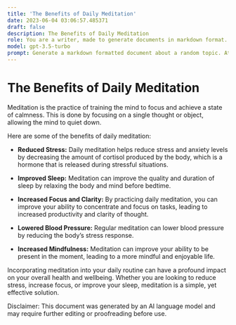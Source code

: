 ```yaml
---
title: 'The Benefits of Daily Meditation'
date: 2023-06-04 03:06:57.485371
draft: false
description: The Benefits of Daily Meditation
role: You are a writer, made to generate documents in markdown format. It is very important that all of the documents you generate are in valid markdown format.
model: gpt-3.5-turbo
prompt: Generate a markdown formatted document about a random topic. At the bottom, include a disclaimer explaining that the document was generated by you. The first line of the document should be the title. Make sure that the entire document is in proper markdown format, using a mix of various tags to make the document visually appealing.
---
```


# The Benefits of Daily Meditation

Meditation is the practice of training the mind to focus and achieve a state of calmness. This is done by focusing on a single thought or object, allowing the mind to quiet down. 

Here are some of the benefits of daily meditation:

- **Reduced Stress:** Daily meditation helps reduce stress and anxiety levels by decreasing the amount of cortisol produced by the body, which is a hormone that is released during stressful situations.

- **Improved Sleep:** Meditation can improve the quality and duration of sleep by relaxing the body and mind before bedtime.

- **Increased Focus and Clarity:** By practicing daily meditation, you can improve your ability to concentrate and focus on tasks, leading to increased productivity and clarity of thought.

- **Lowered Blood Pressure:** Regular meditation can lower blood pressure by reducing the body’s stress response.

- **Increased Mindfulness:** Meditation can improve your ability to be present in the moment, leading to a more mindful and enjoyable life.

Incorporating meditation into your daily routine can have a profound impact on your overall health and wellbeing. Whether you are looking to reduce stress, increase focus, or improve your sleep, meditation is a simple, yet effective solution.

Disclaimer: This document was generated by an AI language model and may require further editing or proofreading before use.